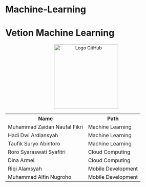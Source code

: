# Machine-Learning
# Vetion Machine Learning
<div align="center">
    <img src="https://github.com/Tooomat/img-vetion/blob/main/Group%204%20(1).png" alt="Logo GitHub" width="200" height="200"/>
</div>

<div align="center">
  <table>
    <tr>
      <th>Name</th>
      <th>Path</th>
    </tr>
    <tr>
      <td>Muhammad Zaidan Naufal Fikri</td>
      <td>Machine Learning</td>
    </tr>
    <tr>
      <td>Hadi Dwi Ardiansyah</td>
      <td>Machine Learning</td>
    </tr>
    <tr>
      <td>Taufik Suryo Abintoro</td>
      <td>Machine Learning</td>
    </tr>
    <tr>
      <td>Roro Syaraswati Syafitri</td>
      <td>Cloud Computing</td>
    </tr>
    <tr>
      <td>Dina Armei</td>
      <td>Cloud Computing</td>
    </tr>
    <tr>
      <td>Riqi Alamsyah</td>
      <td>Mobile Development</td>
    </tr>
    <tr>
      <td>Muhammad Alfin Nugroho</td>
      <td>Mobile Development</td>
    </tr>
  </table>
</div>

